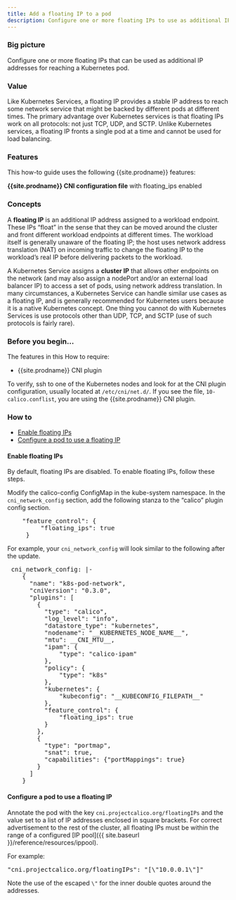 ```yaml
---
title: Add a floating IP to a pod
description: Configure one or more floating IPs to use as additional IP addresses for reaching a Kubernetes pod.
---
```


### Big picture

Configure one or more floating IPs that can be used as additional IP addresses for reaching a Kubernetes pod.

### Value

Like Kubernetes Services, a floating IP provides a stable IP address to reach some network service that might be backed by different pods at different times.  The primary advantage over Kubernetes services is that floating IPs work on all protocols: not just TCP, UDP, and SCTP.  Unlike Kubernetes services, a floating IP fronts a single pod at a time and cannot be used for load balancing.

### Features

This how-to guide uses the following {{site.prodname}} features: 

**{{site.prodname}} CNI configuration file** with floating_ips enabled

### Concepts

A **floating IP** is an additional IP address assigned to a workload endpoint. These IPs “float” in the sense that they can be moved around the cluster and front different workload endpoints at different times.  The workload itself is generally unaware of the floating IP; the host uses network address translation (NAT) on incoming traffic to change the floating IP to the workload’s real IP before delivering packets to the workload.

A Kubernetes Service assigns a **cluster IP** that allows other endpoints on the network (and may also assign a nodePort and/or an external load balancer IP) to access a set of pods, using network address translation. In many circumstances, a Kubernetes Service can handle similar use cases as a floating IP, and is generally recommended for Kubernetes users because it is a native Kubernetes concept.  One thing you cannot do with Kubernetes Services is use protocols other than UDP, TCP, and SCTP (use of such protocols is fairly rare).

### Before you begin...

The features in this How to require: 

- {{site.prodname}} CNI plugin

To verify, ssh to one of the Kubernetes nodes and look for at the CNI plugin configuration, usually located at `/etc/cni/net.d/`.  If you see the file, `10-calico.conflist`, you are using the {{site.prodname}} CNI plugin. 

### How to

- [Enable floating IPs](#enable-floating-ips)
- [Configure a pod to use a floating IP](#configure-a-pod-to-use-a-floating-ip)

#### Enable floating IPs

By default, floating IPs are disabled. To enable floating IPs, follow these steps.

Modify the calico-config ConfigMap in the kube-system namespace. In the `cni_network_config` section, add the following stanza to the “calico” plugin config section.

<pre>
    "feature_control": {
         "floating_ips": true
     }
</pre>

For example, your `cni_network_config` will look similar to the following after the update.

<pre>
 cni_network_config: |-
    {
      "name": "k8s-pod-network",
      "cniVersion": "0.3.0",
      "plugins": [
        {
          "type": "calico",
          "log_level": "info",
          "datastore_type": "kubernetes",
          "nodename": "__KUBERNETES_NODE_NAME__",
          "mtu": __CNI_MTU__,
          "ipam": {
              "type": "calico-ipam"
          },
          "policy": {
              "type": "k8s"
          },
          "kubernetes": {
              "kubeconfig": "__KUBECONFIG_FILEPATH__"
          },
          "feature_control": {
              "floating_ips": true
          }
        },
        {
          "type": "portmap",
          "snat": true,
          "capabilities": {"portMappings": true}
        }
      ]
    }
</pre>

#### Configure a pod to use a floating IP

Annotate the pod with the key `cni.projectcalico.org/floatingIPs` and the value set to a list of IP addresses enclosed in square brackets.  For correct advertisement to the rest of the cluster, all floating IPs must be within the range of a configured [IP pool]({{ site.baseurl }}/reference/resources/ippool).

For example:

<pre>
"cni.projectcalico.org/floatingIPs": "[\"10.0.0.1\"]"
</pre>

Note the use of the escaped `\"` for the inner double quotes around the addresses.

